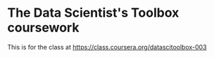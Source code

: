 The Data Scientist's Toolbox coursework
===================

This is for the class at https://class.coursera.org/datascitoolbox-003